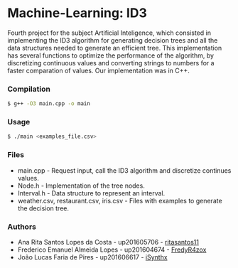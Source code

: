 # Machine-Learning: ID3
Fourth project for the subject Artificial Inteligence, which consisted in implementing the ID3 algorithm for generating decision trees and all the data structures needed to generate an efficient tree.
This implementation has several functions to optimize the performance of the algorithm, by discretizing continuous values and converting strings to numbers for a faster comparation of values.
Our implementation was in C++.


### Compilation
``` bash
$ g++ -O3 main.cpp -o main
```

### Usage
``` bash
$ ./main <examples_file.csv>
```


### Files
* main.cpp - Request input, call the ID3 algorithm and discretize continues values.
* Node.h - Implementation of the tree nodes.
* Interval.h - Data structure to represent an interval.
* weather.csv, restaurant.csv, iris.csv - Files with examples to generate the decision tree.


### Authors
* Ana Rita Santos Lopes da Costa - up201605706 - [ritasantos11](https://www.github.com/ritasantos11)
* Frederico Emanuel Almeida Lopes - up201604674 - [FredyR4zox](https://www.github.com/FredyR4zox)
* João Lucas Faria de Pires - up201606617 - [iSynthx](https://www.github.com/iSynthx)
